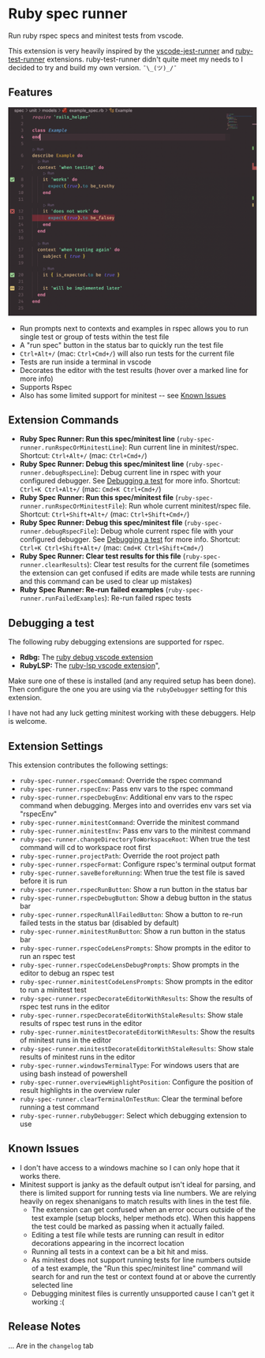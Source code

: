 # Ruby spec runner

Run ruby rspec specs and minitest tests from vscode.

This extension is very heavily inspired by the [vscode-jest-runner](https://marketplace.visualstudio.com/items?itemName=firsttris.vscode-jest-runner) and [ruby-test-runner](https://marketplace.visualstudio.com/items?itemName=MateuszDrewniak.ruby-test-runner) extensions. ruby-test-runner didn't quite meet my needs to I decided to try and build my own version. `¯\_(ツ)_/¯`

## Features

![screenshot of an example spec](images/screenshot.png)

- Run prompts next to contexts and examples in rspec allows you to run single test or group of tests within the test file
- A "run spec" button in the status bar to quickly run the test file
- `Ctrl+Alt+/` (mac: `Ctrl+Cmd+/`) will also run tests for the current file
- Tests are run inside a terminal in vscode
- Decorates the editor with the test results (hover over a marked line for more info)
- Supports Rspec
- Also has some limited support for minitest -- see [Known Issues](#known-issues)

## Extension Commands

- **Ruby Spec Runner: Run this spec/minitest line** (`ruby-spec-runner.runRspecOrMinitestLine`): Run current line in minitest/rspec. Shortcut: `Ctrl+Alt+/` (mac: `Ctrl+Cmd+/`)
- **Ruby Spec Runner: Debug this spec/minitest line** (`ruby-spec-runner.debugRspecLine`): Debug current line in rspec with your configured debugger. See [Debugging a test](#debugging-a-test) for more info. Shortcut: `Ctrl+K Ctrl+Alt+/` (mac: `Cmd+K Ctrl+Cmd+/`)
- **Ruby Spec Runner: Run this spec/minitest file** (`ruby-spec-runner.runRspecOrMinitestFile`): Run whole current minitest/rspec file. Shortcut: `Ctrl+Shift+Alt+/` (mac: `Ctrl+Shift+Cmd+/`)
- **Ruby Spec Runner: Debug this spec/minitest file** (`ruby-spec-runner.debugRspecFile`): Debug whole current rspec file with your configured debugger. See [Debugging a test](#debugging-a-test) for more info. Shortcut: `Ctrl+K Ctrl+Shift+Alt+/` (mac: `Cmd+K Ctrl+Shift+Cmd+/`)
- **Ruby Spec Runner: Clear test results for this file** (`ruby-spec-runner.clearResults`): Clear test results for the current file (sometimes the extension can get confused if edits are made while tests are running and this command can be used to clear up mistakes)
- **Ruby Spec Runner: Re-run failed examples** (`ruby-spec-runner.runFailedExamples`): Re-run failed rspec tests

## Debugging a test

The following ruby debugging extensions are supported for rspec.

- **Rdbg:** The [ruby debug vscode extension](https://marketplace.visualstudio.com/items?itemName=KoichiSasada.vscode-rdbg)
- **RubyLSP:** The [ruby-lsp vscode extension](https://marketplace.visualstudio.com/items?itemName=Shopify.ruby-lsp)",

Make sure one of these is installed (and any required setup has been done). Then configure the one you are using via the `rubyDebugger` setting for this extension.

I have not had any luck getting minitest working with these debuggers. Help is welcome.

## Extension Settings

This extension contributes the following settings:

- `ruby-spec-runner.rspecCommand`: Override the rspec command
- `ruby-spec-runner.rspecEnv`: Pass env vars to the rspec command
- `ruby-spec-runner.rspecDebugEnv`: Additional env vars to the rspec command when debugging. Merges into and overrides env vars set via "rspecEnv"
- `ruby-spec-runner.minitestCommand`: Override the minitest command
- `ruby-spec-runner.minitestEnv`: Pass env vars to the minitest command
- `ruby-spec-runner.changeDirectoryToWorkspaceRoot`: When true the test command will cd to workspace root first
- `ruby-spec-runner.projectPath`: Override the root project path
- `ruby-spec-runner.rspecFormat`: Configure rspec's terminal output format
- `ruby-spec-runner.saveBeforeRunning`: When true the test file is saved before it is run
- `ruby-spec-runner.rspecRunButton`: Show a run button in the status bar
- `ruby-spec-runner.rspecDebugButton`: Show a debug button in the status bar
- `ruby-spec-runner.rspecRunAllFailedButton`: Show a button to re-run failed tests in the status bar (disabled by default)
- `ruby-spec-runner.minitestRunButton`: Show a run button in the status bar
- `ruby-spec-runner.rspecCodeLensPrompts`: Show prompts in the editor to run an rspec test
- `ruby-spec-runner.rspecCodeLensDebugPrompts`: Show prompts in the editor to debug an rspec test
- `ruby-spec-runner.minitestCodeLensPrompts`: Show prompts in the editor to run a minitest test
- `ruby-spec-runner.rspecDecorateEditorWithResults`: Show the results of rspec test runs in the editor
- `ruby-spec-runner.rspecDecorateEditorWithStaleResults`: Show stale results of rspec test runs in the editor
- `ruby-spec-runner.minitestDecorateEditorWithResults`: Show the results of minitest runs in the editor
- `ruby-spec-runner.minitestDecorateEditorWithStaleResults`: Show stale results of minitest runs in the editor
- `ruby-spec-runner.windowsTerminalType`: For windows users that are using bash instead of powershell
- `ruby-spec-runner.overviewHighlightPosition`: Configure the position of result highlights in the overview ruler
- `ruby-spec-runner.clearTerminalOnTestRun`: Clear the terminal before running a test command
- `ruby-spec-runner.rubyDebugger`: Select which debugging extension to use

## Known Issues

- I don't have access to a windows machine so I can only hope that it works there.
- Minitest support is janky as the default output isn't ideal for parsing, and there is limited support for running tests via line numbers. We are relying heavily on regex shenanigans to match results with lines in the test file.
  - The extension can get confused when an error occurs outside of the test example (setup blocks, helper methods etc). When this happens the test could be marked as passing when it actually failed.
  - Editing a test file while tests are running can result in editor decorations appearing in the incorrect location
  - Running all tests in a context can be a bit hit and miss.
  - As minitest does not support running tests for line numbers outside of a test example, the "Run this spec/minitest line" command will search for and run the test or context found at or above the currently selected line
  - Debugging minitest files is currently unsupported cause I can't get it working :(

## Release Notes

... Are in the `changelog` tab

